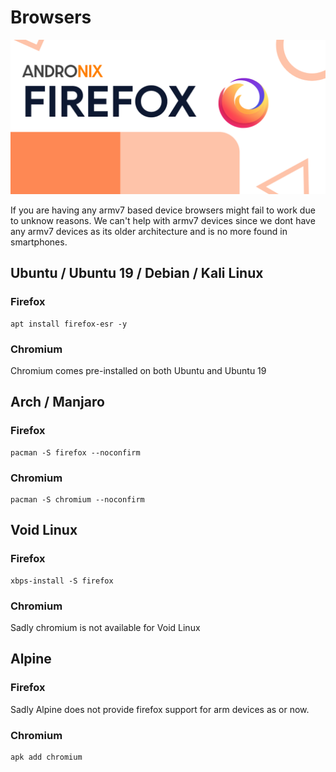 # Browsers

![](../.gitbook/assets/firefox_banner.png)

If you are having any armv7 based device browsers might fail to work due to unknow reasons. We can't help with armv7 devices since we dont have any armv7 devices as its older architecture and is no more found in smartphones.

## Ubuntu / Ubuntu 19 / Debian / Kali Linux 

### **Firefox**

```text
apt install firefox-esr -y
```

### Chromium

Chromium comes pre-installed on both Ubuntu and Ubuntu 19

## Arch / Manjaro 

### Firefox 

```text
pacman -S firefox --noconfirm
```

### Chromium

```text
pacman -S chromium --noconfirm
```

## Void Linux

### Firefox

```text
xbps-install -S firefox
```

### Chromium

Sadly chromium is not available for Void Linux

## Alpine

### Firefox

Sadly Alpine does not provide firefox support for arm devices as or now.

### Chromium

```text
apk add chromium
```

